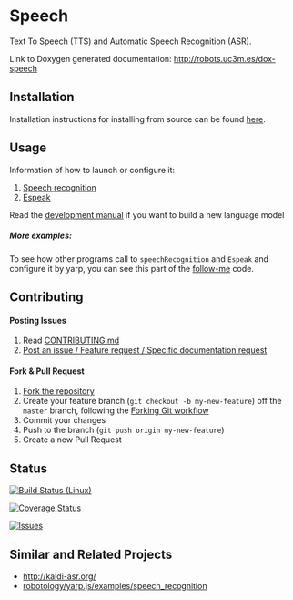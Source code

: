 # Speech

Text To Speech (TTS) and Automatic Speech Recognition (ASR).

Link to Doxygen generated documentation: http://robots.uc3m.es/dox-speech

## Installation

Installation instructions for installing from source can be found [here](doc/speech-install.md).

## Usage

Information of how to launch or configure it:
1. [Speech recognition](programs/speechRecognition/README.md)
2. [Espeak](libraries/YarpPlugins/Espeak/README.md)

Read the [development manual](doc/speech-development-manual.md) if you want to build a new language model

##### More examples:
To see how other programs call to `speechRecognition` and  `Espeak` and configure it by yarp, you can see this part of the [follow-me](https://github.com/roboticslab-uc3m/follow-me/blob/master/programs/followMeDialogueManager/FollowMeDialogueManager.cpp#L10-L100)  code.

## Contributing

#### Posting Issues

1. Read [CONTRIBUTING.md](CONTRIBUTING.md)
2. [Post an issue / Feature request / Specific documentation request](https://github.com/roboticslab-uc3m/speech/issues)

#### Fork & Pull Request

1. [Fork the repository](https://github.com/roboticslab-uc3m/speech/fork)
2. Create your feature branch (`git checkout -b my-new-feature`) off the `master` branch, following the [Forking Git workflow](https://www.atlassian.com/git/tutorials/comparing-workflows/forking-workflow)
3. Commit your changes
4. Push to the branch (`git push origin my-new-feature`)
5. Create a new Pull Request

## Status

[![Build Status (Linux)](https://travis-ci.com/roboticslab-uc3m/speech.svg?branch=master)](https://travis-ci.com/roboticslab-uc3m/speech)

[![Coverage Status](https://coveralls.io/repos/roboticslab-uc3m/speech/badge.svg)](https://coveralls.io/r/roboticslab-uc3m/speech)

[![Issues](https://img.shields.io/github/issues/roboticslab-uc3m/speech.svg?label=Issues)](https://github.com/roboticslab-uc3m/speech/issues)

## Similar and Related Projects
- http://kaldi-asr.org/
- [robotology/yarp.js/examples/speech_recognition](https://github.com/robotology/yarp.js/tree/master/examples/speech_recognition)
